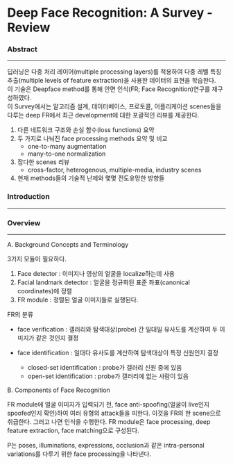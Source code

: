 # Deep Face Recognition: A Survey - Review


### Abstract

---

딥러닝은 다중 처리 레이어(multiple processing layers)를 적용하여 다중 레벨 특징 추출(multiple levels of feature extraction)을 사용한 데이터의 표현을 학습한다.  
이 기술은 Deepface method를 통해 안면 인식(FR; Face Recognition)연구를 재구성하였다.  
이 Survey에서는 알고리즘 설계, 데이터베이스, 프로토콜, 어플리케이션 scenes들을 다루는 deep FR에서 최근 development에 대한 포괄적인 리뷰를 제공한다.

1.  다른 네트워크 구조와 손실 함수(loss functions) 요약
2.  두 가지로 나눠진 face processing methods 요약 및 비교
    -   one-to-many augmentation
    -   many-to-one normalization
3.  잡다한 scenes 리뷰
    -   cross-factor, heterogenous, multiple-media, industry scenes
4.  현재 methods들의 기술적 난제와 몇몇 전도유망한 방향들

### Introduction

---

### Overview

---

A. Background Concepts and Terminology

3가지 모듈이 필요하다.

1.  Face detector : 이미지나 영상의 얼굴을 localize하는데 사용
2.  Facial landmark detector : 얼굴을 정규화된 표준 좌표(canonical coordinates)에 정렬
3.  FR module : 정렬된 얼굴 이미지들로 실행된다.

FR의 분류

-   face verification : 갤러리와 탐색대상(probe) 간 일대일 유사도를 계산하여 두 이미지가 같은 것인지 결정
  
-   face identification : 일대다 유사도를 계산하여 탐색대상이 특정 신원인지 결정
  
    -   closed-set identification : probe가 갤러리 신원 중에 있음
    -   open-set identification : probe가 갤러리에 없는 사람이 있음

B. Components of Face Recognition

FR module에 얼굴 이미지가 입력되기 전, face anti-spoofing(얼굴이 live인지 spoofed인지 확인)하여 여러 유형의 attack들을 피한다. 이것을 FR의 한 scene으로 취급한다. 그러고 나면 인식을 수행한다. FR module은 face processing, deep feature extraction, face matching으로 구성된다.

P는 poses, illuminations, expressions, occlusion과 같은 intra-personal variations를 다루기 위한 face processing을 나타낸다.

